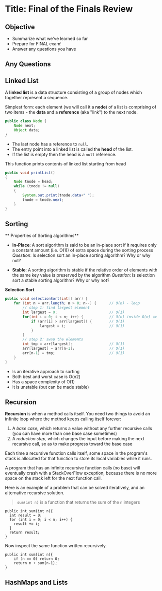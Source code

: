 
# Title: Final of the Finals Review

## Objective

- Summarize what we've learned so far
- Prepare for FINAL exam!
- Answer any questions you have

## Any Questions

## Linked List
 A **linked list** is a data structure consisting of a group of nodes which together represent a sequence.

 Simplest form: each element (we will call it a **node**) of a list is comprising of two items - the **data** and a **reference** (aka "link") to the next node.

```java
public class Node {
    Node next;
    Object data;
}
```

- The last node has a reference to `null`.
- The entry point into a linked list is called the **head** of the list.
- If the list is empty then the head is a `null` reference.


This function prints contents of linked list starting from head

```java
public void printList()
{
    Node tnode = head;
    while (tnode != null)
    {
        System.out.print(tnode.data+" ");
        tnode = tnode.next;
    }
}
```
## Sorting

** Properties of Sorting algorithms**
- **In-Place**:
    A sort algorithm is said to be an in-place sort if it requires only a constant amount (i.e. O(1)) of extra space during the sorting process
    *Question*: Is selection sort an in-place sorting algorithm? Why or why not?

- **Stable**:
    A sorting algorithm is stable if the relative order of elements with the same key value is preserved by the algorithm
    *Question*: Is selection sort a stable sorting algorithm? Why or why not?


**Selection Sort**

```java
public void selectionSort(int[] arr) {
    for (int n = arr.length; n > 0; n--) {      // O(n) - loop
        // step 1: find largest element
        int largest = 0;                        // O(1)
        for(int i = 0; i < n; i++) {            // O(n) inside O(n) => 0(n^2)
            if (arr[i] > arr[largest]) {        // O(1)
                largest = i;                    // O(1)
            }
        }
        // step 2: swap the elements
        int tmp = arr[largest];                 // O(1)
        arr[largest] = arr[n-1];                // O(1)
        arr[n-1] = tmp;                         // O(1)
    }
}
```

* Is an iterative approach to sorting
* Both best and worst case is O(n2)
* Has a space complexity of O(1)
* It is unstable (but can be made stable)

## Recursion

**Recursion** is when a method calls itself. You need two things to avoid an infinite loop where the method keeps calling itself forever:
1. A _base case_, which returns a value without any further recursive calls (you can have more than one base case sometimes)
2. A _reduction step_, which changes the input before making the next recursive call, so as to make progress toward the base case

Each time a recursive function calls itself, some space in the program's stack is allocated for that function to store its local
variables while it runs.

A program that has an infinite recursive function
calls (no base) will eventually crash with a StackOverFlow exception, because there is no more space on the stack left for the next function call.

Here is an example of a problem that can be solved iteratively, and an alternative recursive solution.

> `sum(int n)` is a function that returns the sum of the `n` integers

```
public int sum(int n){
  int result = 0;
  for (int i = 0; i < n; i++) {
    result += i;
  }
  return result;
}
```

Now inspect the same function written recursively.

```
public int sum(int n){
    if (n == 0) return 0;
    return n + sum(n-1);
}
```


## HashMaps and Lists
